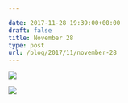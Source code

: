 ```yaml
---

date: 2017-11-28 19:39:00+00:00
draft: false
title: November 28
type: post
url: /blog/2017/11/november-28
---
```




  
   ![](/images/2017-11-28-201711november-28/IMG_2915.jpg)

  

  
   ![](/images/2017-11-28-201711november-28/IMG_2916.jpg)

  


